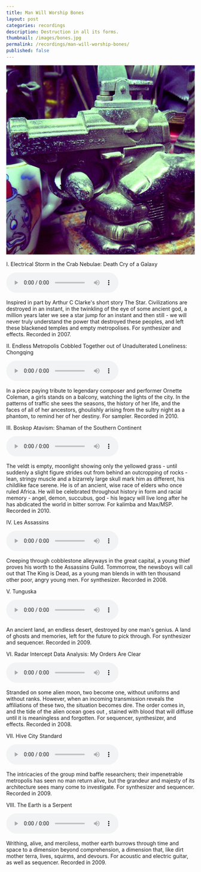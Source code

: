 ```yaml
---
title: Man Will Worship Bones
layout: post
categories: recordings
description: Destruction in all its forms. 
thumbnail: /images/bones.jpg
permalink: /recordings/man-will-worship-bones/
published: false
---
```


![man will worship bones cover](/images/bones.jpg)

I. Electrical Storm in the Crab Nebulae: Death Cry of a Galaxy 

<audio src="#" controls> </audio>

Inspired in part by Arthur C Clarke's short story The Star. Civilizations are destroyed in an instant, in the twinkling of the eye of some ancient god, a million years later we see a star jump for an instant and then still - we will never truly understand the power that destroyed these peoples, and left these blackened temples and empty metropolises. 
For synthesizer and effects. Recorded in 2007. 


II. Endless Metropolis Cobbled Together out of Unadulterated Loneliness: Chongqing 

<audio src="#" controls> </audio>

In a piece paying tribute to legendary composer and performer Ornette Coleman, a girls stands on a balcony, watching the lights of the city. In the patterns of traffic she sees the seasons, the history of her life, and the faces of all of her ancestors, ghoulishly arising from the sultry night as a phantom, to remind her of her destiny. 
For sampler. Recorded in 2010. 


III. Boskop Atavism: Shaman of the Southern Continent 

<audio src="#" controls> </audio>

The veldt is empty, moonlight showing only the yellowed grass - until suddenly a slight figure strides out from behind an outcropping of rocks - lean, stringy muscle and a bizarrely large skull mark him as different, his childlike face serene. He is of an ancient, wise race of elders who once ruled Africa. He will be celebrated throughout history in form and racial memory - angel, demon, succubus, god - his legacy will live long after he has abdicated the world in bitter sorrow. 
For kalimba and Max/MSP. Recorded in 2010. 


IV. Les Assassins 

<audio src="#" controls> </audio>

Creeping through cobblestone alleyways in the great capital, a young thief proves his worth to the Assassins Guild. Tommorrow, the newsboys will call out that The King is Dead, as a young man blends in with ten thousand other poor, angry young men. 
For synthesizer. Recorded in 2008. 


V. Tunguska 

<audio src="#" controls> </audio>

An ancient land, an endless desert, destroyed by one man's genius. A land of ghosts and memories, left for the future to pick through. 
For synthesizer and sequencer. Recorded in 2009. 


VI. Radar Intercept Data Analysis: My Orders Are Clear 

<audio src="#" controls> </audio>

Stranded on some alien moon, two become one, without uniforms and without ranks. However, when an incoming transmission reveals the affiliations of these two, the situation becomes dire. The order comes in, and the tide of the alien ocean goes out , stained with blood that will diffuse until it is meaningless and forgotten. 
For sequencer, synthesizer, and effects. Recorded in 2008. 


VII. Hive City Standard 

<audio src="#" controls> </audio>

The intricacies of the group mind baffle researchers; their impenetrable metropolis has seen no man return alive, but the grandeur and majesty of its architecture sees many come to investigate. 
For synthesizer and sequencer. Recorded in 2009. 


VIII. The Earth is a Serpent 

<audio src="#" controls> </audio>

Writhing, alive, and merciless, mother earth burrows through time and space to a dimension beyond comprehension, a dimension that, like dirt mother terra, lives, squirms, and devours. 
For acoustic and electric guitar, as well as sequencer. Recorded in 2009. 